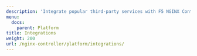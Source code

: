 ```yaml
---
description: 'Integrate popular third-party services with F5 NGINX Controller. '
menu:
  docs:
    parent: Platform
title: Integrations
weight: 200
url: /nginx-controller/platform/integrations/
---
```

